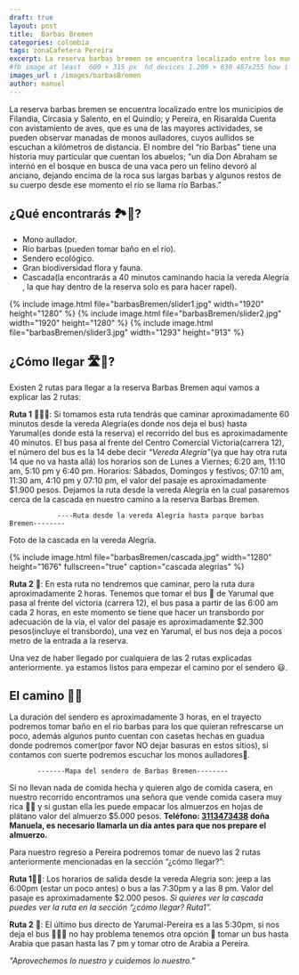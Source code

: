 ```yaml
---
draft: true
layout: post
title:  Barbas Bremen
categories: colombia
tags: zonaCafetera Pereira 
excerpt: La reserva barbas bremen se encuentra localizado entre los municipios de Filandia, Circasia y Salento, en el Quindío; y Pereira, en Risaralda Cuenta con avistamiento de aves, que es una de las mayores actividades, se pueden observar manadas de monos aulladores, cuyos aullidos se escuchan a kilómetros de distancia.Duración del trayecto 1 día.
#fb image at least  600 × 315 px  hd devices 1.200 × 630 487x255 how i see it
images_url : /images/barbasBremen
author: manuel
---
```

La reserva barbas bremen se encuentra localizado entre los municipios de Filandia, Circasia y Salento, en el Quindío; y Pereira, en Risaralda Cuenta con avistamiento de aves, que es una de las mayores actividades, se pueden observar manadas de monos aulladores, cuyos aullidos se escuchan a kilómetros de distancia.
El nombre del “río Barbas” tiene una historia muy particular que cuentan los abuelos; “un día Don Abraham se internó en el bosque en busca de una vaca pero un felino devoró al anciano, dejando encima de la roca sus largas barbas y algunos restos de su cuerpo desde ese momento el río se llama río Barbas.”


## ¿Qué encontrarás 🏞👀?
* Mono aullador.
* Río barbas (pueden tomar baño en el río).
* Sendero ecológico.
* Gran biodiversidad flora y fauna.
* Cascada(la encontrarás a 40 minutos caminando hacia la vereda Alegría , la que hay dentro de la reserva solo es para hacer rapel).

<amp-carousel 
    width="800"
    height="600"
    layout="responsive"
    type="slides"
    autoplay
    delay="2000">
    {% include image.html 
        file="barbasBremen/slider1.jpg" 
        width="1920"
        height="1280" 
    %} 
     {% include image.html 
        file="barbasBremen/slider2.jpg" 
        width="1920"
        height="1280" 
    %} 
      {% include image.html 
        file="barbasBremen/slider3.jpg" 
        width="1293"
        height="913"
    %} 
</amp-carousel>

## ¿Cómo llegar 🛣🚌?

Existen 2 rutas para llegar a la reserva Barbas Bremen aquí vamos a explicar las 2 rutas:

__Ruta 1__ 🚌🚶🏼:
Si tomamos esta ruta tendrás que caminar aproximadamente 60 minutos desde la vereda Alegría(es donde nos deja el bus)  hasta Yarumal(es donde está la reserva) el recorrido del bus es aproximadamente 40 minutos. El bus pasa al frente del Centro Comercial Victoria(carrera 12), el número del bus es la 14  debe decir _“Vereda Alegría”_(ya que hay otra ruta 14 que no va hasta allá) los horarios son de Lunes a Viernes;  6:20 am, 11:10 am, 5:10 pm y 6:40 pm. Horarios: Sábados, Domingos y festivos; 07:10 am, 11:30 am, 4:10 pm y 07:10 pm, el valor del pasaje es aproximadamente $1.900 pesos. Dejamos la ruta desde la vereda Alegría en la cual pasaremos cerca de la cascada en nuestro camino a la reserva Barbas Bremen.

                ----Ruta desde la vereda Alegría hasta parque barbas Bremen--------

Foto de la cascada en la vereda Alegría.

{% include image.html 
    file="barbasBremen/cascada.jpg" 
    width="1280"
    height="1676"
    fullscreen="true"
    caption="cascada alegrias"
%}    

__Ruta 2__ 🚌:
En esta ruta no tendremos que caminar, pero la ruta dura aproximadamente 2  horas. Tenemos que tomar el bus 🚌 de Yarumal que pasa al frente del victoria (carrera 12), el bus pasa a partir de las 6:00 am cada 2 horas, en este momento se tiene que hacer un transbordo por adecuación de la vía, el valor del pasaje es aproximadamente $2.300 pesos(incluye el transbordo), una vez en Yarumal, el bus nos deja a pocos metro de la entrada a la reserva.

 Una vez de haber llegado por cualquiera de las 2 rutas explicadas anteriormente. ya estamos listos para empezar el camino por el sendero 😃.

## El camino 🚶🏼

La duración del sendero es aproximadamente 3 horas, en el trayecto podremos tomar baño en el río barbas para los que quieran refrescarse un poco, además algunos punto cuentan con casetas hechas en guadua donde podremos comer(por favor NO dejar basuras en estos sitios), si contamos con suerte podremos escuchar los monos aulladores🐒.
 
           -------Mapa del sendero de Barbas Bremen--------

Si no llevan nada de comida hecha y quieren algo de comida casera, en nuestro recorrido encontramos una señora que vende comida casera muy rica 🍲😋 y si gustan ella les puede empacar los almuerzos en hojas de plátano valor del almuerzo $5.000 pesos. __Teléfono: <a href="tel:3113473438">3113473438</a> doña Manuela, es necesario llamarla un día antes para que nos prepare el almuerzo.__

Para nuestro regreso  a Pereira podremos tomar de nuevo las  2 rutas anteriormente mencionadas en la sección “¿cómo llegar?”:

__Ruta 1__🚶🚌:
Los horarios de salida desde la vereda Alegría son: jeep a las 6:00pm (estar un poco antes) o  bus a las 7:30pm y a las 8 pm. Valor del pasaje es aproximadamente $2.000 pesos.
_Si quieres ver la cascada puedes ver la ruta en la sección “¿cómo llegar? Ruta1”._

__Ruta 2__ 🚌:
El último bus directo de Yarumal-Pereira es a las 5:30pm, si nos deja el bus 🚌💨🏃 no hay problema tenemos otra opción 🙂 tomar un bus hasta Arabia que pasan hasta las 7 pm y tomar otro de Arabia a Pereira.


 _"Aprovechemos lo nuestro y cuidemos lo nuestro."_










